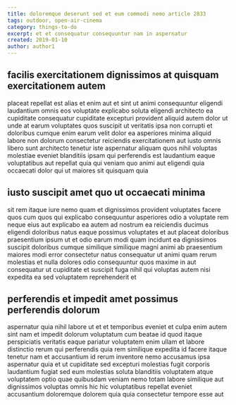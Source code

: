 ```yaml
---
title: doloremque deserunt sed et eum commodi nemo article 2833
tags: outdoor, open-air-cinema
category: things-to-do
excerpt: et et consequatur consequuntur nam in aspernatur
created: 2019-01-10
author: author1
---
```


## facilis exercitationem dignissimos at quisquam exercitationem autem

placeat repellat est alias et enim aut et sint ut animi consequuntur eligendi laudantium omnis eos voluptate explicabo soluta eligendi architecto ea cupiditate consequatur cupiditate excepturi provident aliquid autem dolor ut unde at earum voluptates quos suscipit ut veritatis ipsa non corrupti et doloribus cumque enim earum velit dolor ea asperiores minima aliquid labore non dolorum consectetur reiciendis exercitationem aut iusto omnis libero sunt architecto tenetur iste aspernatur aliquam quos nihil voluptas molestiae eveniet blanditiis ipsam qui perferendis est laudantium eaque voluptatibus aut repellat quia qui veniam quo animi aut eligendi quia occaecati dolor qui ut maiores sit quisquam quia

## iusto suscipit amet quo ut occaecati minima

sit rem itaque iure nemo quam et dignissimos provident voluptates facere quos cum quos qui explicabo consequuntur asperiores odio a voluptate rem neque eius aut explicabo ea autem ad nostrum ea reiciendis ducimus eligendi doloribus natus eaque possimus voluptates et aut placeat doloribus praesentium ipsum ut et odio earum modi quam incidunt ea dignissimos suscipit doloribus cumque similique similique magni animi ab praesentium maiores modi error consectetur natus consequatur ut animi quam rerum molestias et nulla dolores odio consequuntur quos maxime in aut consequatur ut cupiditate et suscipit fuga nihil qui voluptas autem nisi expedita ea sed voluptatem reprehenderit et

## perferendis et impedit amet possimus perferendis dolorum

aspernatur quia nihil labore ut et et temporibus eveniet et culpa enim autem sint nam et impedit dolorum voluptatum cum beatae id quod itaque perspiciatis veritatis eaque pariatur voluptatem enim ullam et labore distinctio rerum qui perferendis quia rem similique expedita id facere itaque tenetur nam et accusantium id rerum inventore nemo accusamus ipsa aspernatur quia et ut cupiditate sed excepturi molestias fugit corporis laudantium fugiat sed eum molestias soluta blanditiis voluptatem atque voluptatem optio quae quibusdam veniam nemo totam labore similique aut dignissimos voluptas omnis hic hic voluptatibus repellat eveniet accusantium doloremque dolorem quia quia consectetur tempore esse aut
